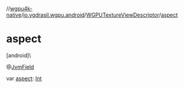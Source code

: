 //[wgpu4k-native](../../../index.md)/[io.ygdrasil.wgpu.android](../index.md)/[WGPUTextureViewDescriptor](index.md)/[aspect](aspect.md)

# aspect

[android]\

@[JvmField](https://kotlinlang.org/api/core/kotlin-stdlib/kotlin.jvm/-jvm-field/index.html)

var [aspect](aspect.md): [Int](https://kotlinlang.org/api/core/kotlin-stdlib/kotlin/-int/index.html)
